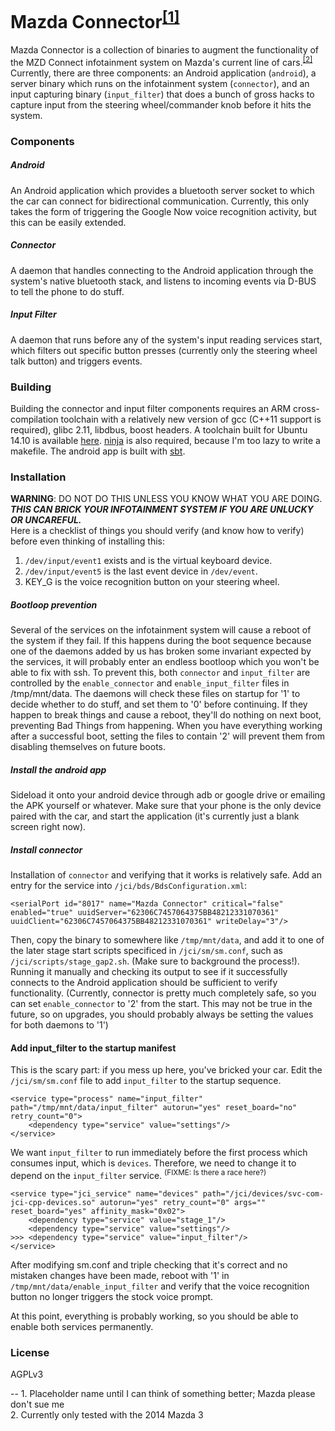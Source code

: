 # Mazda Connector<sup>[[1]](#1)</sup>
Mazda Connector is a collection of binaries to augment the functionality of the MZD Connect infotainment system on Mazda's current line of cars.<sup>[[2]](#2)</sup>&nbsp; Currently, there are three components: an Android application (``android``), a server binary which runs on the infotainment system (``connector``), and an input capturing binary (``input_filter``) that does a bunch of gross hacks to capture input from the steering wheel/commander knob before it hits the system.
### Components
##### Android
An Android application which provides a bluetooth server socket to which the car can connect for bidirectional communication. Currently, this only takes the form of triggering the Google Now voice recognition activity, but this can be easily extended.

##### Connector
A daemon that handles connecting to the Android application through the system's native bluetooth stack, and listens to incoming events via D-BUS to tell the phone to do stuff.

##### Input Filter
A daemon that runs before any of the system's input reading services start, which filters out specific button presses (currently only the steering wheel talk button) and triggers events.

### Building
Building the connector and input filter components requires an ARM cross-compilation toolchain with a relatively new version of gcc (C++11 support is required), glibc 2.11, libdbus, boost headers. A toolchain built for Ubuntu 14.10 is available [here](https://github.com/jmgao/m3-toolchain). [ninja](http://martine.github.io/ninja/) is also required, because I'm too lazy to write a makefile. The android app is built with [sbt](http://www.scala-sbt.org/download.html).

### Installation
**WARNING**: DO NOT DO THIS UNLESS YOU KNOW WHAT YOU ARE DOING.<br/>
_**THIS CAN BRICK YOUR INFOTAINMENT SYSTEM IF YOU ARE UNLUCKY OR UNCAREFUL.**_<br />
Here is a checklist of things you should verify (and know how to verify) before even thinking of installing this:

1. ``/dev/input/event1`` exists and is the virtual keyboard device.
2. ``/dev/input/event5`` is the last event device in ``/dev/event``.
3. KEY_G is the voice recognition button on your steering wheel.

##### Bootloop prevention
Several of the services on the infotainment system will cause a reboot of the system if they fail. If this happens during the boot sequence because one of the daemons added by us has broken some invariant expected by the services, it will probably enter an endless bootloop which you won't be able to fix with ssh. To prevent this, both `connector` and `input_filter` are controlled by the `enable_connector` and `enable_input_filter` files in /tmp/mnt/data. The daemons will check these files on startup for '1' to decide whether to do stuff, and set them to '0' before continuing. If they happen to break things and cause a reboot, they'll do nothing on next boot, preventing Bad Things from happening. When you have everything working after a successful boot, setting the files to contain '2' will prevent them from disabling themselves on future boots.

##### Install the android app
Sideload it onto your android device through adb or google drive or emailing the APK yourself or whatever. Make sure that your phone is the only device paired with the car, and start the application (it's currently just a blank screen right now).

##### Install connector
Installation of ``connector`` and verifying that it works is relatively safe. Add an entry for the service into ``/jci/bds/BdsConfiguration.xml``:
```
<serialPort id="8017" name="Mazda Connector" critical="false" enabled="true" uuidServer="62306C7457064375BB48212331070361" uuidClient="62306C7457064375BB48212331070361" writeDelay="3"/>
```
Then, copy the binary to somewhere like ``/tmp/mnt/data``, and add it to one of the later stage start scripts specificed in ``/jci/sm/sm.conf``, such as ``/jci/scripts/stage_gap2.sh``. (Make sure to background the process!). Running it manually and checking its output to see if it successfully connects to the Android application should be sufficient to verify functionality. (Currently, connector is pretty much completely safe, so you can set ``enable_connector`` to '2' from the start. This may not be true in the future, so on upgrades, you should probably always be setting the values for both daemons to '1')

#### Add input_filter to the startup manifest
This is the scary part: if you mess up here, you've bricked your car. Edit the ``/jci/sm/sm.conf`` file to add ``input_filter`` to the startup sequence.
```
<service type="process" name="input_filter" path="/tmp/mnt/data/input_filter" autorun="yes" reset_board="no" retry_count="0">
    <dependency type="service" value="settings"/>
</service>
```
We want ``input_filter`` to run immediately before the first process which consumes input, which is ``devices``. Therefore, we need to change it to depend on the ``input_filter`` service. <sup>(FIXME: Is there a race here?)</sup> 
```
<service type="jci_service" name="devices" path="/jci/devices/svc-com-jci-cpp-devices.so" autorun="yes" retry_count="0" args="" reset_board="yes" affinity_mask="0x02">
    <dependency type="service" value="stage_1"/>
    <dependency type="service" value="settings"/>
>>> <dependency type="service" value="input_filter"/>
</service>
```
After modifying sm.conf and triple checking that it's correct and no mistaken changes have been made, reboot with '1' in ``/tmp/mnt/data/enable_input_filter`` and verify that the voice recognition button no longer triggers the stock voice prompt.

At this point, everything is probably working, so you should be able to enable both services permanently.

### License
AGPLv3

--
<a name="1"/>1. Placeholder name until I can think of something better; Mazda please don't sue me <br />
<a name="2"/>2. Currently only tested with the 2014 Mazda 3

